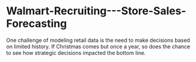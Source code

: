 # Walmart-Recruiting---Store-Sales-Forecasting
One challenge of modeling retail data is the need to make decisions based on limited history. If Christmas comes but once a year, so does the chance to see how strategic decisions impacted the bottom line.
